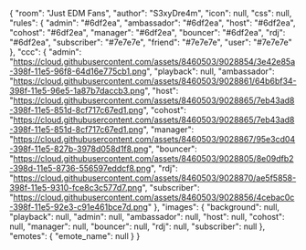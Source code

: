 {
    "room": "Just EDM Fans",
    "author": "S3xyDre4m",
    "icon": null,
    "css": null,
    "rules": {
        "admin": "#6df2ea",
        "ambassador": "#6df2ea",
        "host": "#6df2ea",
        "cohost": "#6df2ea",
        "manager": "#6df2ea",
        "bouncer": "#6df2ea",
        "rdj": "#6df2ea",
        "subscriber": "#7e7e7e",
        "friend": "#7e7e7e",
        "user": "#7e7e7e"
    },
    "ccc": {
        "admin": "https://cloud.githubusercontent.com/assets/8460503/9028854/3e42e85a-398f-11e5-96f8-64d16e775cb1.png",
        "playback": null,
        "ambassador": "https://cloud.githubusercontent.com/assets/8460503/9028861/64b6bf34-398f-11e5-96e5-1a87b7daccb3.png",
        "host": "https://cloud.githubusercontent.com/assets/8460503/9028865/7eb43ad8-398f-11e5-851d-8cf717c67ed1.png",
        "cohost": "https://cloud.githubusercontent.com/assets/8460503/9028865/7eb43ad8-398f-11e5-851d-8cf717c67ed1.png",
        "manager": "https://cloud.githubusercontent.com/assets/8460503/9028867/95e3cd04-398f-11e5-827b-3978d058d1f8.png",
        "bouncer": "https://cloud.githubusercontent.com/assets/8460503/9028805/8e09dfb2-398d-11e5-8736-556597eddcf8.png",
        "rdj": "https://cloud.githubusercontent.com/assets/8460503/9028870/ae5f5858-398f-11e5-9310-fce8c3c577d7.png",
        "subscriber": "https://cloud.githubusercontent.com/assets/8460503/9028856/4cebac0c-398f-11e5-92e3-c91e461bce7d.png"
    },
    "images": {
        "background": null,
        "playback": null,
        "admin": null,
        "ambassador": null,
        "host": null,
        "cohost": null,
        "manager": null,
        "bouncer": null,
        "rdj": null,
        "subscriber": null
    },
    "emotes": {
    	"emote_name": null
    }
}
